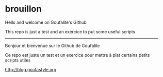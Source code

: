 # brouillon
Hello and welcome on Goufalite's Github

This repo is just a test and an exercice to put some useful scripts

----
Bonjour et bienvenue sur le Github de Goufalite

Ce repo est juste un test et un exercice pour mettre à plat certains petits scripts utiles

http://blog.goufastyle.org

